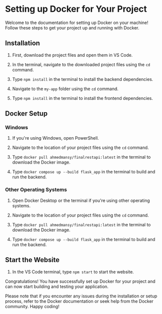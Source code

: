 # Setting up Docker for Your Project

Welcome to the documentation for setting up Docker on your machine! Follow these steps to get your project up and running with Docker.

## Installation

1. First, download the project files and open them in VS Code.

2. In the terminal, navigate to the downloaded project files using the `cd` command.

3. Type `npm install` in the terminal to install the backend dependencies.

4. Navigate to the `my-app` folder using the `cd` command.

5. Type `npm install` in the terminal to install the frontend dependencies.

## Docker Setup

### Windows

1. If you're using Windows, open PowerShell.

2. Navigate to the location of your project files using the `cd` command.

3. Type `docker pull ahmedmansy/finalrestapi:latest` in the terminal to download the Docker image.

4. Type `docker compose up --build flask_app` in the terminal to build and run the backend.

### Other Operating Systems

1. Open Docker Desktop or the terminal if you're using other operating systems.

2. Navigate to the location of your project files using the `cd` command.

3. Type `docker pull ahmedmansy/finalrestapi:latest` in the terminal to download the Docker image.

4. Type `docker compose up --build flask_app` in the terminal to build and run the backend.

## Start the Website

1. In the VS Code terminal, type `npm start` to start the website.

Congratulations! You have successfully set up Docker for your project and can now start building and testing your application. 

Please note that if you encounter any issues during the installation or setup process, refer to the Docker documentation or seek help from the Docker community. Happy coding!
